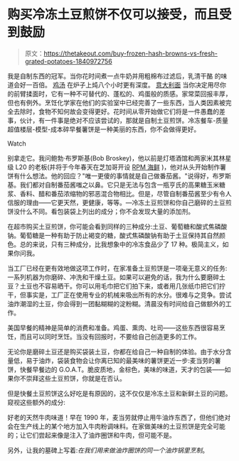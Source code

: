 # 购买冷冻土豆煎饼不仅可以接受，而且受到鼓励

> 原文：<https://thetakeout.com/buy-frozen-hash-browns-vs-fresh-grated-potatoes-1840972756>

我是自制东西的冠军。当你花时间煮一点牛奶并用粗棉布过滤后，乳清干酪 的味道会好一百倍。 [鸡汤](https://thetakeout.com/homemade-chicken-stock-separates-great-home-cooks-from-1825194601) 在炉子上炖八个小时更有深度。 [意大利面](https://thetakeout.com/you-should-make-homemade-pasta-1832572661) 当你决定用尽你的前臂揉面时，它有一种不可替代的、蓬松的、鸡蛋般的质感。家常菜回报丰厚，但也有例外。烹饪化学家在他们的实验室中已经完善了一些东西，当人类因素被完全去除时，食物不知何故会变得更好。花时间从零开始做它们将是一件愚蠢的差事，伙计，有一件事是绝对不应该尝试的，那就是自制土豆煎饼。冷冻餐车-质量超值楼层-模型-成本碎早餐薯饼是一种美丽的东西，你不会做得更好。

Watch

别拿走它。我问鲍勃·布罗斯基(Bob Broskey)，他以前是灯塔酒馆和两家米其林星级 L20 的老板(并将于今年春天在芝加哥开设 [RPM 海鲜](http://rpmrestaurants.com/rpm-seafood/) )，他对从头开始制作薯饼有什么想法。他的回应？"唯一更傻的事情就是自己做番茄酱。"说得好，布罗斯基。我们都对自制番茄酱嗤之以鼻。它只是无法与包含一瓶亨氏的高果糖玉米糖浆、香料、醋和番茄浓缩物的邪恶混合物相比。但是，尽管自制番茄酱至少有令人信服的理由——它更天然，更健康，等等。—冷冻土豆煎饼和你自己磨碎的土豆煎饼没什么不同。看包装袋上列出的成分；你不会发现大量的添加剂。

在超市购买土豆煎饼，你可能会看到同样的三种成分:土豆、葡萄糖和酸式焦磷酸钠。葡萄糖是一种有助于防止褐变的糖，酸式焦磷酸钠有助于土豆保持其自然颜色。总的来说，只有三种成分，比我想象中的冷冻食品少了 17 种。极简主义，如果你问我。

当工厂已经在更有效地做这项工作时，在家准备土豆煎饼是一项毫无意义的任务:一系列机器为你磨碎、冲洗和干燥土豆。如果可以避免的话，我为什么要磨碎土豆？土豆也不容易晒干。你可以用毛巾把它们拍下来，或者用几张纸巾把它们拧干，但事实是，工厂正在使用专业的机械来吸出所有的水分。很难与之竞争。尝试油炸潮湿的土豆，你会得到一团黏糊糊的淀粉糊。清晨没有时间给自己做额外的工作。

美国早餐的精神是简单的消费和准备。鸡蛋、熏肉、吐司——这些东西很容易烹饪，而且可以同时烹饪。当没有回报时，不要给自己创造更多的工作。

无论你是磨碎土豆还是购买袋装土豆，你都在给自己一种自制的体验。由于水分含量低，易于油炸，袋装食物会让你离已知的最美味的薯饼更近一步:麦当劳的薯饼，快餐早餐边的 G.O.A.T。脆皮质地，金棕色，美味的味道，天才的包装——如果你不崇拜这些土豆煎饼，你就是在否认。

但是快餐土豆煎饼这么好吃是有原因的，这不仅仅是冷冻土豆和新鲜土豆的问题。窥视这些额外的成分:

好老的天然牛肉味道！早在 1990 年，麦当劳就停止用牛油炸东西了，但他们绝对会在生产线上的某个地方加入牛肉粉调味料。在家做美味的土豆煎饼是完全可能的；让它们尝起来像是注入了油炸圈饼和牛肉，但可能不是。

另外，让我的墓碑上写着:*在我们用来做油炸圈饼的同一个油炸锅里烹制*。